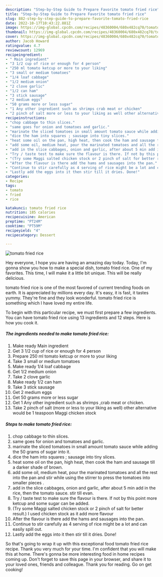```yaml
---
description: "Step-by-Step Guide to Prepare Favorite tomato fried rice"
title: "Step-by-Step Guide to Prepare Favorite tomato fried rice"
slug: 882-step-by-step-guide-to-prepare-favorite-tomato-fried-rice
date: 2022-10-17T10:43:22.881Z
image: https://img-global.cpcdn.com/recipes/48360004/680x482cq70/tomato-fried-rice-recipe-main-photo.jpg
thumbnail: https://img-global.cpcdn.com/recipes/48360004/680x482cq70/tomato-fried-rice-recipe-main-photo.jpg
cover: https://img-global.cpcdn.com/recipes/48360004/680x482cq70/tomato-fried-rice-recipe-main-photo.jpg
author: Jacob Howard
ratingvalue: 4.7
reviewcount: 12969
recipeingredient:
- " Main ingredient"
- "3 1/2 cup of rice or enough for 4 person"
- "250 ml tomato ketcup or more to your liking"
- "3 small or medium tomatoes"
- "1/4 loaf cabbage"
- "1/2 medium onion"
- "2 clove garlic"
- "1/2 can ham"
- "3 stick sausage"
- "2 medium eggs"
- "50 grams more or less sugar"
- "1 Any other ingredient such as shrimps crab meat or chicken"
- "2 pinch of salt more or less to your liking as well other alternative would be 1 teaspoon Maggi chicken stock"
recipeinstructions:
- "chop cabbage to thin slices."
- "same goes for onion and tomatoes and garlic."
- "marinate the sliced tomatoes in small amount tomato sauce while adding the 50 grams of sugar into it."
- "dice the ham into squares ; sausage into tiny slices."
- "heat some oil on the pan, high heat, then cook the ham and sausage till a darker shade of brown."
- "add some oil, medium heat, pour the marinated tomatoes and all the rest into the pan and stir while using the stirrer to press the tomatoes into smaller pieces ."
- "add in the slice cabbages, onion and garlic, after about 5 min add in the rice, then the tomato sauce. stir till evan."
- "Try / taste test to make sure the flavour is there. If not by this point more ketcup and some sugar can be added."
- "(Try some Maggi salted chicken stock or 2 pinch of salt for better result.) I used chicken stock as it add more flavour"
- "After the flavour is there add the hams and sausages into the pan."
- "Continue to stir carefully as 4 serving of rice might be a lot and can easily spill out."
- "Lastly add the eggs into it then stir till it dries. Done!"
categories:
- Recipe
tags:
- tomato
- fried
- rice

katakunci: tomato fried rice 
nutrition: 185 calories
recipecuisine: American
preptime: "PT24M"
cooktime: "PT59M"
recipeyield: "4"
recipecategory: Dessert

---
```



![tomato fried rice](https://img-global.cpcdn.com/recipes/48360004/680x482cq70/tomato-fried-rice-recipe-main-photo.jpg)

Hey everyone, I hope you are having an amazing day today. Today, I'm gonna show you how to make a special dish, tomato fried rice. One of my favorites. This time, I will make it a little bit unique. This will be really delicious.

tomato fried rice is one of the most favored of current trending foods on earth. It is appreciated by millions every day. It's easy, it is fast, it tastes yummy. They're fine and they look wonderful. tomato fried rice is something which I have loved my entire life.




To begin with this particular recipe, we must first prepare a few ingredients. You can have tomato fried rice using 13 ingredients and 12 steps. Here is how you cook it.

<!--inarticleads1-->

##### The ingredients needed to make tomato fried rice:

1. Make ready  Main ingredient
1. Get 3 1/2 cup of rice or enough for 4 person
1. Prepare 250 ml tomato ketcup or more to your liking
1. Take 3 small or medium tomatoes
1. Make ready 1/4 loaf cabbage
1. Get 1/2 medium onion
1. Take 2 clove garlic
1. Make ready 1/2 can ham
1. Take 3 stick sausage
1. Get 2 medium eggs
1. Get 50 grams more or less sugar
1. Get 1 Any other ingredient such as shrimps ,crab meat or chicken.
1. Take 2 pinch of salt (more or less to your liking as well) other alternative would be 1 teaspoon Maggi chicken stock




<!--inarticleads2-->

##### Steps to make tomato fried rice:

1. chop cabbage to thin slices.
1. same goes for onion and tomatoes and garlic.
1. marinate the sliced tomatoes in small amount tomato sauce while adding the 50 grams of sugar into it.
1. dice the ham into squares ; sausage into tiny slices.
1. heat some oil on the pan, high heat, then cook the ham and sausage till a darker shade of brown.
1. add some oil, medium heat, pour the marinated tomatoes and all the rest into the pan and stir while using the stirrer to press the tomatoes into smaller pieces .
1. add in the slice cabbages, onion and garlic, after about 5 min add in the rice, then the tomato sauce. stir till evan.
1. Try / taste test to make sure the flavour is there. If not by this point more ketcup and some sugar can be added.
1. (Try some Maggi salted chicken stock or 2 pinch of salt for better result.) I used chicken stock as it add more flavour
1. After the flavour is there add the hams and sausages into the pan.
1. Continue to stir carefully as 4 serving of rice might be a lot and can easily spill out.
1. Lastly add the eggs into it then stir till it dries. Done!




So that's going to wrap it up with this exceptional food tomato fried rice recipe. Thank you very much for your time. I'm confident that you will make this at home. There's gonna be more interesting food in home recipes coming up. Don't forget to save this page in your browser, and share it to your loved ones, friends and colleague. Thank you for reading. Go on get cooking!
